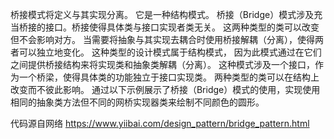 桥接模式将定义与其实现分离。 它是一种结构模式。
桥接（Bridge）模式涉及充当桥接的接口。桥接使得具体类与接口实现者类无关。
这两种类型的类可以改变但不会影响对方。
当需要将抽象与其实现去耦合时使用桥接解耦（分离），使得两者可以独立地变化。
这种类型的设计模式属于结构模式，
因为此模式通过在它们之间提供桥接结构来将实现类和抽象类解耦（分离）。
这种模式涉及一个接口，作为一个桥梁，使得具体类的功能独立于接口实现类。
两种类型的类可以在结构上改变而不彼此影响。
通过以下示例展示了桥接（Bridge）模式的使用，实现使用相同的抽象类方法但不同的网桥实现器类来绘制不同颜色的圆形。

代码源自网络
https://www.yiibai.com/design_pattern/bridge_pattern.html